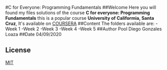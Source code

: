 #C for Everyone: Programming Fundamentals
##Welcome 
Here you will found my files solutions of the course **C for everyone: Programming Fundamentals** this is a popular course **University of Califormia, Santa Cruz**, It's available on [COURSERA](https://www.coursera.org/learn/c-for-everyone/home/welcome)
##Content
The folders available are:
-Week 1
-Week 2
-Week 3
-Week 4
-Week 5
##Author
Pool Diego Gonzales Loaza
##Date
04/09/2020
## License
[MIT](https://choosealicense.com/licenses/mit/)

